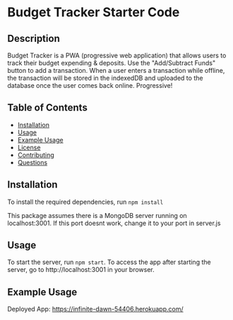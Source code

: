 # Budget Tracker Starter Code

## Description

Budget Tracker is a PWA (progressive web application) that allows users to track their budget expending & deposits. Use the "Add/Subtract Funds" button to add a transaction. When a user enters a transaction while offline, the transaction will be stored in the indexedDB and uploaded to the database once the user comes back online. Progressive!

## Table of Contents

- [Installation](#installation)
- [Usage](#usage)
- [Example Usage](#example-usage)
- [License](#license)
- [Contributing](#contributing)
- [Questions](#questions)

## Installation

To install the required dependencies, run `npm install`

This package assumes there is a MongoDB server running on localhost:3001. If this port doesnt work, change it to your port in server.js

## Usage

To start the server, run `npm start`. To access the app after starting the server, go to http://localhost:3001 in your browser.

## Example Usage

Deployed App: https://infinite-dawn-54406.herokuapp.com/
